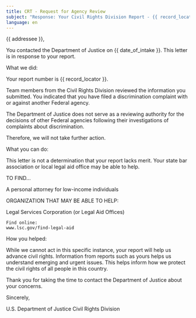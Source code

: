 ```yaml
---
title: CRT - Request for Agency Review
subject: "Response: Your Civil Rights Division Report - {{ record_locator }} from the {{ section_name }} Section"
language: en
---
```

{{ addressee }},

You contacted the Department of Justice on {{ date_of_intake }}. This letter is in response to your report.

What we did:

Your report number is {{ record_locator }}.

Team members from the Civil Rights Division reviewed the information you submitted.  You indicated that you have filed a discrimination complaint with or against another Federal agency.

The Department of Justice does not serve as a reviewing authority for the decisions of other Federal agencies following their investigations of complaints about discrimination.

Therefore, we will not take further action.

What you can do:

This letter is not a determination that your report lacks merit. Your state bar association or local legal aid office may be able to help.

TO FIND...

A personal attorney for low-income individuals

ORGANIZATION THAT MAY BE ABLE TO HELP:

Legal Services Corporation (or Legal Aid Offices)

    Find online:
    www.lsc.gov/find-legal-aid


How you helped:

While we cannot act in this specific instance, your report will help us advance civil rights. Information from reports such as yours helps us understand emerging and urgent issues. This helps inform how we protect the civil rights of all people in this country.

Thank you for taking the time to contact the Department of Justice about your concerns.

Sincerely,

U.S. Department of Justice
Civil Rights Division
